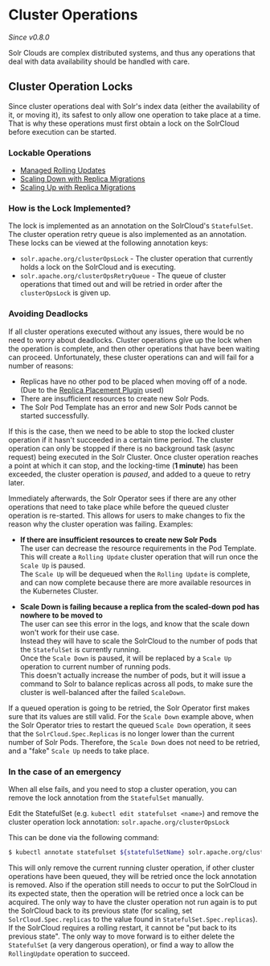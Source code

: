 <!--
    Licensed to the Apache Software Foundation (ASF) under one or more
    contributor license agreements.  See the NOTICE file distributed with
    this work for additional information regarding copyright ownership.
    The ASF licenses this file to You under the Apache License, Version 2.0
    the "License"); you may not use this file except in compliance with
    the License.  You may obtain a copy of the License at

        http://www.apache.org/licenses/LICENSE-2.0

    Unless required by applicable law or agreed to in writing, software
    distributed under the License is distributed on an "AS IS" BASIS,
    WITHOUT WARRANTIES OR CONDITIONS OF ANY KIND, either express or implied.
    See the License for the specific language governing permissions and
    limitations under the License.
 -->

# Cluster Operations
_Since v0.8.0_

Solr Clouds are complex distributed systems, and thus any operations that deal with data availability should be handled with care.

## Cluster Operation Locks

Since cluster operations deal with Solr's index data (either the availability of it, or moving it), its safest to only allow one operation to take place at a time.
That is why these operations must first obtain a lock on the SolrCloud before execution can be started.

### Lockable Operations

- [Managed Rolling Updates](managed-updates.md)
- [Scaling Down with Replica Migrations](scaling.md#solr-pod-scale-down)
- [Scaling Up with Replica Migrations](scaling.md#solr-pod-scale-up)

### How is the Lock Implemented?

The lock is implemented as an annotation on the SolrCloud's `StatefulSet`.
The cluster operation retry queue is also implemented as an annotation.
These locks can be viewed at the following annotation keys:

- `solr.apache.org/clusterOpsLock` - The cluster operation that currently holds a lock on the SolrCloud and is executing.
- `solr.apache.org/clusterOpsRetryQueue` - The queue of cluster operations that timed out and will be retried in order after the `clusterOpsLock` is given up.


### Avoiding Deadlocks

If all cluster operations executed without any issues, there would be no need to worry about deadlocks.
Cluster operations give up the lock when the operation is complete, and then other operations that have been waiting can proceed.
Unfortunately, these cluster operations can and will fail for a number of reasons:

- Replicas have no other pod to be placed when moving off of a node. (Due to the [Replica Placement Plugin](https://solr.apache.org/guide/solr/latest/configuration-guide/replica-placement-plugins.html) used)
- There are insufficient resources to create new Solr Pods.
- The Solr Pod Template has an error and new Solr Pods cannot be started successfully.

If this is the case, then we need to be able to stop the locked cluster operation if it hasn't succeeded in a certain time period.
The cluster operation can only be stopped if there is no background task (async request) being executed in the Solr Cluster.
Once cluster operation reaches a point at which it can stop, and the locking-time (**1 minute**) has been exceeded, the cluster operation is _paused_, and added to a queue to retry later.

Immediately afterwards, the Solr Operator sees if there are any other operations that need to take place while before the queued cluster operation is re-started.
This allows for users to make changes to fix the reason why the cluster operation was failing.
Examples:

- **If there are insufficient resources to create new Solr Pods** \
  The user can decrease the resource requirements in the Pod Template. \
  This will create a `Rolling Update` cluster operation that will run once the `Scale Up` is paused. \
  The `Scale Up` will be dequeued when the `Rolling Update` is complete, and can now complete because there are more available resources in the Kubernetes Cluster.

- **Scale Down is failing because a replica from the scaled-down pod has nowhere to be moved to** \
  The user can see this error in the logs, and know that the scale down won't work for their use case. \
  Instead they will have to scale the SolrCloud to the number of pods that the `StatefulSet` is currently running. \
  Once the `Scale Down` is paused, it will be replaced by a `Scale Up` operation to current number of running pods. \
  This doesn't actually increase the number of pods, but it will issue a command to Solr to balance replicas across all pods, to make sure the cluster is well-balanced after the failed `ScaleDown`.

If a queued operation is going to be retried, the Solr Operator first makes sure that its values are still valid.
For the `Scale Down` example above, when the Solr Operator tries to restart the queued `Scale Down` operation, it sees that the `SolrCloud.Spec.Replicas` is no longer lower than the current number of Solr Pods.
Therefore, the `Scale Down` does not need to be retried, and a "fake" `Scale Up` needs to take place.

### In the case of an emergency

When all else fails, and you need to stop a cluster operation, you can remove the lock annotation from the `StatefulSet` manually.

Edit the StatefulSet (e.g. `kubectl edit statefulset <name>`) and remove the cluster operation lock annotation: `solr.apache.org/clusterOpsLock`

This can be done via the following command:

```bash
$ kubectl annotate statefulset ${statefulSetName} solr.apache.org/clusterOpsLock-
```

This will only remove the current running cluster operation, if other cluster operations have been queued, they will be retried once the lock annotation is removed.
Also if the operation still needs to occur to put the SolrCloud in its expected state, then the operation will be retried once a lock can be acquired.
The only way to have the cluster operation not run again is to put the SolrCloud back to its previous state (for scaling, set `SolrCloud.Spec.replicas` to the value found in `StatefulSet.Spec.replicas`).
If the SolrCloud requires a rolling restart, it cannot be "put back to its previous state". The only way to move forward is to either delete the `StatefulSet` (a very dangerous operation), or find a way to allow the `RollingUpdate` operation to succeed.